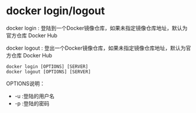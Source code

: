 # docker login/logout

docker login : 登陆到一个Docker镜像仓库，如果未指定镜像仓库地址，默认为官方仓库 Docker Hub

docker logout : 登出一个Docker镜像仓库，如果未指定镜像仓库地址，默认为官方仓库 Docker Hub

```shell
docker login [OPTIONS] [SERVER]
docker logout [OPTIONS] [SERVER]
```

OPTIONS说明：

* -u :登陆的用户名
* -p :登陆的密码
